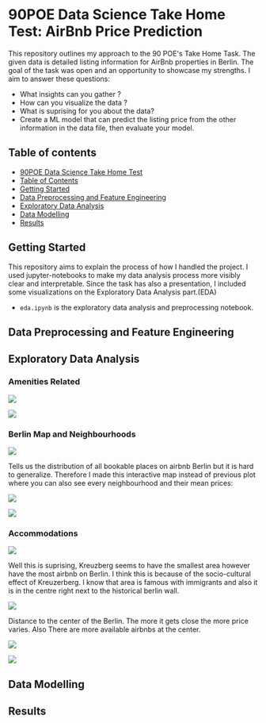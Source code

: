 # 90POE Data Science Take Home Test: AirBnb Price Prediction

This repository outlines my approach to the 90 POE's Take Home Task. The given data is detailed listing information for AirBnb properties in Berlin. The goal of the task was open and an opportunity to showcase my strengths. I aim to answer these questions:

* What insights can you gather ? 
* How can you visualize the data ? 
* What is suprising for you about the data?
* Create a ML model that can predict the listing price from the other information in the data file, then evaluate your model.

## Table of contents
- [90POE Data Science Take Home Test](#90poe-data-science-take-home-test-airbnb-price-prediction)
- [Table of Contents](#table-of-contents)
- [Getting Started](#getting-started)
- [Data Preprocessing and Feature Engineering](#data-preprocessing-and-feature-engineering)
- [Exploratory Data Analysis](#exploratory-data-analysis)
- [Data Modelling](#data-modelling)
- [Results](#results)

## Getting Started
This repository aims to explain the process of how I handled the project. I used jupyter-notebooks to make my data analysis process more visibly clear and interpretable. Since the task has also a presentation, I included some visualizations on the Exploratory Data Analysis part.(EDA)


* `eda.ipynb` is the exploratory data analysis and preprocessing notebook.


## Data Preprocessing and Feature Engineering

## Exploratory Data Analysis

### Amenities Related
<p align="left">
  <img src="https://user-images.githubusercontent.com/32769732/133608303-822eccf3-e8de-4af1-a8c7-dcc18e8bcaaa.png">
</p>
<p align="left">
  <img src="https://user-images.githubusercontent.com/32769732/133609722-16907c7f-18cb-468c-ad67-3fd8edc5385f.png">
</p>

### Berlin Map and Neighbourhoods

<p align="left">
  <img src="https://user-images.githubusercontent.com/32769732/133525987-ba9d6186-464c-4ca3-838c-0a62e7338e85.png">
</p>

Tells us the distribution of all bookable places on airbnb Berlin but it is hard to generalize. Therefore
I made this interactive map instead of previous plot where you can also see every neighbourhood and their mean prices:

<p align="left">
  <img src="https://user-images.githubusercontent.com/32769732/133648909-bd5d16cc-9ede-4f85-a08f-266622fdac39.png">
</p>
 <p align="left">
  <img src="https://user-images.githubusercontent.com/32769732/133651065-ebd77cbd-d585-4187-b9f4-73a11b888205.png">
</p>


### Accommodations
 
 <p align="left">
  <img src="https://user-images.githubusercontent.com/32769732/133595362-9118d4f0-d533-4b9b-9950-68c1b27e497f.png">
</p>
Well this is suprising, Kreuzberg seems to have the smallest area however have the most airbnb on Berlin. I think this is because of the socio-cultural effect of Kreuzerberg. I know that area is famous with immigrants and also it is in the centre right next to the historical berlin wall.

 <p align="left">
  <img src="https://user-images.githubusercontent.com/32769732/133649293-c4097a78-e482-40d7-9d03-dde941c3c1c4.png">
</p>

Distance to the center of the Berlin. The more it gets close the more price varies. Also There are more available airbnbs at the center. 

 <p align="left">
  <img src="https://user-images.githubusercontent.com/32769732/133661676-070d4ac3-997f-4744-8f2a-6462635336a6.png">
</p>

 <p align="left">
  <img src="https://user-images.githubusercontent.com/32769732/133661609-718ab7dd-bf4d-4a2d-aa04-c4d4a781f561.png">
</p>




## Data Modelling

## Results
